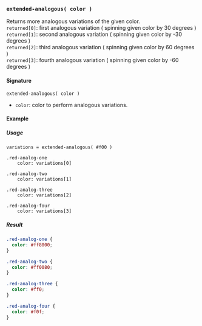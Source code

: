 ### `extended-analogous( color )`

Returns more analogous variations of the given color.  
`returned[0]`: first analogous variation ( spinning given color by 30 degrees )  
`returned[1]`: second analogous variation ( spinning given color by -30 degrees )  
`returned[2]`: third analogous variation ( spinning given color by 60 degrees )  
`returned[3]`: fourth analogous variation ( spinning given color by -60 degrees )

#### Signature

`extended-analogous( color )`

* `color`: color to perform analogous variations.

#### Example

##### Usage

```stylus
variations = extended-analogous( #f00 )

.red-analog-one
    color: variations[0]

.red-analog-two
    color: variations[1]

.red-analog-three
    color: variations[2]

.red-analog-four
    color: variations[3]
```

##### Result

```css
.red-analog-one {
  color: #ff8000;
}

.red-analog-two {
  color: #ff0080;
}

.red-analog-three {
  color: #ff0;
}

.red-analog-four {
  color: #f0f;
}
```
